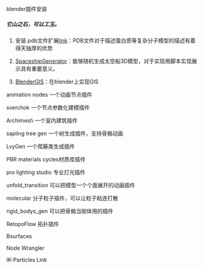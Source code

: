 blender插件安装
##### 它山之石，可以工玉。

1. 安装.pdb文件扩展[link](https://wiki.blender.org/index.php/Extensions:2.6/Py/Scripts/Import-Export/PDB)：PDB文件对于描述蛋白质等复杂分子模型的描述有着得天独厚的优势

2. [SpaceshipGenerator](https://github.com/a1studmuffin/SpaceshipGenerator)：能够随机生成太空船3D模型，对于实现用脚本实现展示具有重要意义。

3. [BlenderGIS](https://github.com/domlysz/BlenderGIS)：在blender上实现GIS

animation nodes 一个动画节点插件

sverchok 一个节点参数化建模插件

Archimesh 一个室内建筑插件

sapling tree gen 一个树生成插件，支持骨骼动画

LvyGen 一个爬藤类生成插件

PBR materials cycles材质库插件

pro lighting studio 专业灯光插件

unfold_transition 可以把模型一个个面展开的动画插件

molecular 分子粒子插件，可以让粒子粘连打散

rigid_bodys_gen 可以把骨骼当刚体用的插件 

RetopoFlow 拓扑插件

Bsurfaces

Node Wrangler

IK-Particles Link


